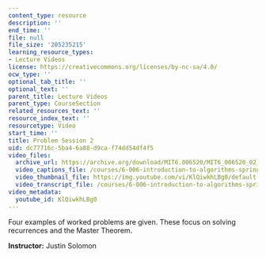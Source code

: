 ```yaml
---
content_type: resource
description: ''
end_time: ''
file: null
file_size: '205235215'
learning_resource_types:
- Lecture Videos
license: https://creativecommons.org/licenses/by-nc-sa/4.0/
ocw_type: ''
optional_tab_title: ''
optional_text: ''
parent_title: Lecture Videos
parent_type: CourseSection
related_resources_text: ''
resource_index_text: ''
resourcetype: Video
start_time: ''
title: Problem Session 2
uid: dc77716c-5ba4-6a88-d9ca-f74dd54df4f5
video_files:
  archive_url: https://archive.org/download/MIT6.006S20/MIT6_006S20_02_14_Problem_Session_2_300k.mp4
  video_captions_file: /courses/6-006-introduction-to-algorithms-spring-2020/5fa8fe5d137053709fa55b2f27670e21_KlQiwkhLBg0.vtt
  video_thumbnail_file: https://img.youtube.com/vi/KlQiwkhLBg0/default.jpg
  video_transcript_file: /courses/6-006-introduction-to-algorithms-spring-2020/0d6680dcc57a241a6e7461dbc3fb1bd9_KlQiwkhLBg0.pdf
video_metadata:
  youtube_id: KlQiwkhLBg0
---
```


Four examples of worked problems are given. These focus on solving recurrences and the Master Theorem.

**Instructor:** Justin Solomon

